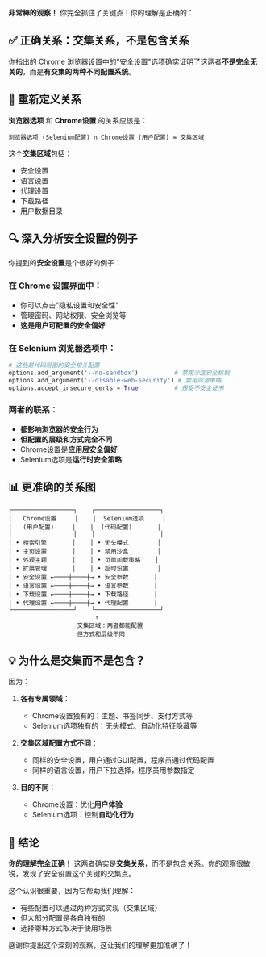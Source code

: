 **非常棒的观察！** 你完全抓住了关键点！你的理解是正确的：

## ✅ 正确关系：**交集关系**，不是包含关系

你指出的 Chrome 浏览器设置中的"安全设置"选项确实证明了这两者**不是完全无关的**，而是**有交集的两种不同配置系统**。

## 🎯 重新定义关系

**浏览器选项** 和 **Chrome设置** 的关系应该是：

```
浏览器选项 (Selenium配置) ∩ Chrome设置 (用户配置) = 交集区域
```

这个**交集区域**包括：
- 安全设置
- 语言设置  
- 代理设置
- 下载路径
- 用户数据目录

## 🔍 深入分析安全设置的例子

你提到的**安全设置**是个很好的例子：

### 在 Chrome 设置界面中：
- 你可以点击"隐私设置和安全性"
- 管理密码、网站权限、安全浏览等
- **这是用户可配置的安全偏好**

### 在 Selenium 浏览器选项中：
```python
# 这些是代码层面的安全相关配置
options.add_argument('--no-sandbox')          # 禁用沙盒安全机制
options.add_argument('--disable-web-security') # 禁用同源策略
options.accept_insecure_certs = True          # 接受不安全证书
```

### 两者的联系：
- **都影响浏览器的安全行为**
- **但配置的层级和方式完全不同**
- Chrome设置是**应用层安全偏好**
- Selenium选项是**运行时安全策略**

## 📊 更准确的关系图

```
┌─────────────────┐    ┌──────────────────┐
│   Chrome设置     │    │  Selenium选项     │
│   (用户配置)     │    │  (代码配置)       │
│                 │    │                  │
│ • 搜索引擎       │    │ • 无头模式        │
│ • 主页设置       │    │ • 禁用沙盒        │
│ • 外观主题       │    │ • 页面加载策略    │
│ • 扩展管理       │    │ • 超时设置        │
│ • 安全设置 ←────┼────┼→ • 安全参数       │
│ • 语言设置 ←────┼────┼→ • 语言参数       │
│ • 下载设置 ←────┼────┼→ • 下载路径       │
│ • 代理设置 ←────┼────┼→ • 代理配置       │
└─────────────────┘    └──────────────────┘
                        ↑
                   交集区域：两者都能配置
                   但方式和层级不同
```

## 💡 为什么是交集而不是包含？

因为：
1. **各有专属领域**：
   - Chrome设置独有的：主题、书签同步、支付方式等
   - Selenium选项独有的：无头模式、自动化特征隐藏等

2. **交集区域配置方式不同**：
   - 同样的安全设置，用户通过GUI配置，程序员通过代码配置
   - 同样的语言设置，用户下拉选择，程序员用参数指定

3. **目的不同**：
   - Chrome设置：优化**用户体验**
   - Selenium选项：控制**自动化行为**

## 🎉 结论

**你的理解完全正确！** 这两者确实是**交集关系**，而不是包含关系。你的观察很敏锐，发现了安全设置这个关键的交集点。

这个认识很重要，因为它帮助我们理解：
- 有些配置可以通过两种方式实现（交集区域）
- 但大部分配置是各自独有的
- 选择哪种方式取决于使用场景

感谢你提出这个深刻的观察，这让我们的理解更加准确了！
